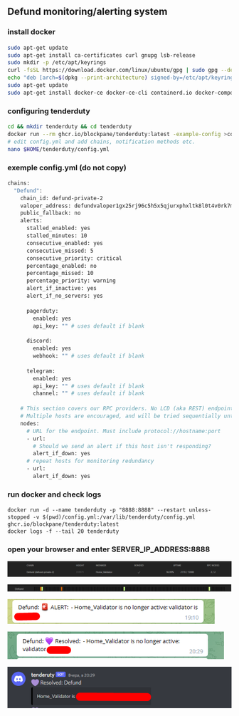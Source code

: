 ## Defund monitoring/alerting system

### install docker
```bash
sudo apt-get update
sudo apt-get install ca-certificates curl gnupg lsb-release
sudo mkdir -p /etc/apt/keyrings
curl -fsSL https://download.docker.com/linux/ubuntu/gpg | sudo gpg --dearmor -o /etc/apt/keyrings/docker.gpg
echo "deb [arch=$(dpkg --print-architecture) signed-by=/etc/apt/keyrings/docker.gpg] https://download.docker.com/linux/ubuntu $(lsb_release -cs) stable" | sudo tee /etc/apt/sources.list.d/docker.list > /dev/null
sudo apt-get update
sudo apt-get install docker-ce docker-ce-cli containerd.io docker-compose-plugin
```
### configuring tenderduty
```bash
cd && mkdir tenderduty && cd tenderduty
docker run --rm ghcr.io/blockpane/tenderduty:latest -example-config >config.yml
# edit config.yml and add chains, notification methods etc.
nano $HOME/tenderduty/config.yml
```
### exemple config.yml (do not copy)
```bash
chains:
  "Defund":                                                                      # name
    chain_id: defund-private-2                                                   # chain id
    valoper_address: defundvaloper1gx25rj96c5h5x5qjurxphxltk8l0t4v0rk7mch        # valoper_address
    public_fallback: no
    alerts:
      stalled_enabled: yes
      stalled_minutes: 10
      consecutive_enabled: yes
      consecutive_missed: 5
      consecutive_priority: critical
      percentage_enabled: no
      percentage_missed: 10
      percentage_priority: warning
      alert_if_inactive: yes
      alert_if_no_servers: yes

      pagerduty:
        enabled: yes
        api_key: "" # uses default if blank

      discord:
        enabled: yes
        webhook: "" # uses default if blank

      telegram:
        enabled: yes
        api_key: "" # uses default if blank
        channel: "" # uses default if blank

    # This section covers our RPC providers. No LCD (aka REST) endpoints are used, only TM's RPC endpoints
    # Multiple hosts are encouraged, and will be tried sequentially until a working endpoint is discovered.
    nodes:
      # URL for the endpoint. Must include protocol://hostname:port
      - url:                                                                     # URL for the endpoint
        # Should we send an alert if this host isn't responding?
        alert_if_down: yes
      # repeat hosts for monitoring redundancy
      - url: 
        alert_if_down: yes
```
### run docker and check logs
```
docker run -d --name tenderduty -p "8888:8888" --restart unless-stopped -v $(pwd)/config.yml:/var/lib/tenderduty/config.yml ghcr.io/blockpane/tenderduty:latest
docker logs -f --tail 20 tenderduty
```
### open your browser and enter SERVER_IP_ADDRESS:8888

![](https://github.com/88Mikhail88/My_Images/blob/main/Defund/Screenshot_1.png)

![](https://github.com/88Mikhail88/My_Images/blob/main/Defund/Screenshot_22.png)

![](https://github.com/88Mikhail88/My_Images/blob/main/Defund/Screenshot_2.png)

![](https://github.com/88Mikhail88/My_Images/blob/main/Defund/Screenshot_3.png)

![](https://github.com/88Mikhail88/My_Images/blob/main/Defund/Screenshot_4.png)
